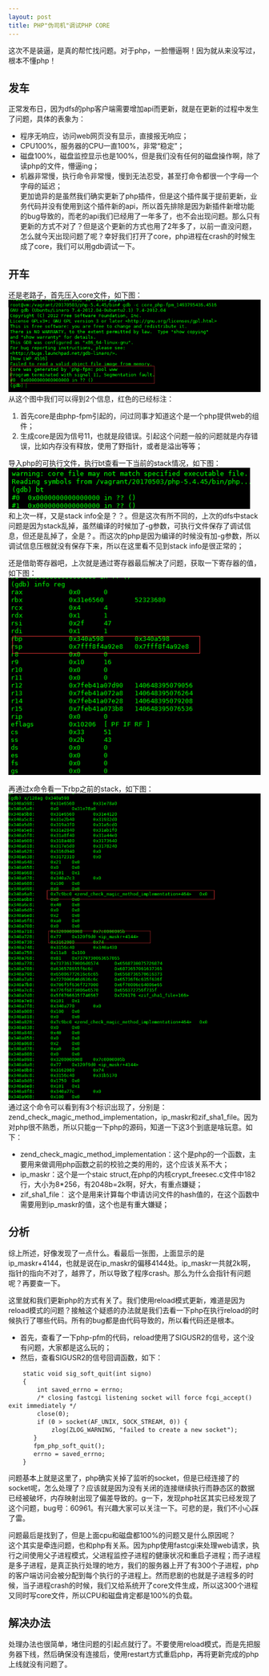 ```yaml
---
layout: post
title: PHP"伪司机"调试PHP CORE
---
```


这次不是装逼，是真的帮忙找问题。对于php，一脸懵逼啊！因为就从来没写过，根本不懂php！

## 发车
正常发布日，因为dfs的php客户端需要增加api而更新，就是在更新的过程中发生了问题，具体的表象为：  
- 程序无响应，访问web网页没有显示，直接报无响应；  
- CPU100%，服务器的CPU一直100%，非常“稳定”；  
- 磁盘100%，磁盘监控显示也是100%，但是我们没有任何的磁盘操作啊，除了读php的文件，懵逼ing；  
- 机器非常慢，执行命令非常慢，慢到无法忍受，甚至打命令都很一个字母一个字母的延迟；  
更加诡异的是虽然我们确实更新了php插件，但是这个插件属于提前更新，业务代码并没有使用到这个插件新的api，所以首先排除是因为新插件新增功能的bug导致的，而老的api我们已经用了一年多了，也不会出现问题。那么只有更新的方式不对了？但是这个更新的方式也用了2年多了，以前一直没问题，怎么就今天出现问题了呢？幸好我们打开了core，php进程在crash的时候生成了core，我们可以用gdb调试一下。  

## 开车
还是老路子，首先压入core文件，如下图：
![php core](1.png)    
从这个图中我们可以得到2个信息，红色的已经标注：  
1. 首先core是由php-fpm引起的，问过同事才知道这个是一个php提供web的组件；    
2. 生成core是因为信号11，也就是段错误。引起这个问题一般的问题就是内存错误，比如内存没有释放，使用了野指针，或者是溢出等等；    

导入php的可执行文件，执行bt查看一下当前的stack情况，如下图：  
![php bt](2.png)    
和上次一样，又是stack info全是？？。但是这次有所不同的，上次的dfs中stack问题是因为stack乱掉，虽然编译的时候加了-g参数，可执行文件保存了调试信息，但还是乱掉了，全是？。而这次的php是因为编译的时候没有加-g参数，所以调试信息压根就没有保存下来，所以在这里看不见到stack info是很正常的；  

还是借助寄存器吧，上次就是通过寄存器最后解决了问题，获取一下寄存器的值，如下图：    
![php regedits](3.png)    

再通过x命令看一下rbp之前的stack，如下图：    
![php stack](4.png)    
通过这个命令可以看到有3个标识出现了，分别是：zend_check_magic_method_implementation，ip_maskr和zif_sha1_file。因为对php很不熟悉，所以只能g一下php的源码，知道一下这3个到底是啥玩意。如下：    
- zend_check_magic_method_implementation：这个是php的一个函数，主要用来做调用php函数之前的校验之类的用的，这个应该关系不大；      
- ip_maskr：这个是一个staic struct,在php的内核crypt_freesec.c文件中182行，大小为8*256，有2048b=2k啊，好大，有重点嫌疑；    
- zif_sha1_file： 这个是用来计算每个申请访问文件的hash值的，在这个函数中需要用到ip_maskr的值，这个也是有重大嫌疑；  

## 分析
综上所述，好像发现了一点什么。看最后一张图，上面显示的是ip_maskr+4144，也就是说在ip_maskr的偏移4144处。ip_maskr一共就2k啊，指针的指向不对了，越界了，所以导致了程序crash。那么为什么会指针有问题呢？再要查一下。    

这里就和我们更新php的方式有关了。我们使用reload模式更新，难道是因为reload模式的问题？接触这个疑惑的办法就是我们去看一下php在执行reload的时候执行了哪些代码。所有的bug都是由代码导致的，所以看代码还是根本。    
- 首先，查看了一下php-pfm的代码，reload使用了SIGUSR2的信号，这个没有问题，大家都是这么玩的；    
- 然后，查看SIGUSR2的信号回调函数，如下：    

```
    static void sig_soft_quit(int signo)
    {
        int saved_errno = errno;
        /* closing fastcgi listening socket will force fcgi_accept() exit immediately */
        close(0);
        if (0 > socket(AF_UNIX, SOCK_STREAM, 0)) {
            zlog(ZLOG_WARNING, "failed to create a new socket");
       }
       fpm_php_soft_quit();
       errno = saved_errno;
    }
```

问题基本上就是这里了，php确实关掉了监听的socket，但是已经连接了的socket呢，怎么处理了？应该就是因为没有关闭的连接继续执行而静态区的数据已经被破坏，内存映射出现了偏差导致的。g一下，发现php社区其实已经发现了这个问题，bug号：60961。有兴趣大家可以关注一下。可悲的是，我们不小心踩了雷。     

问题最后是找到了，但是上面cpu和磁盘都100%的问题又是什么原因呢？     
这个其实是牵连问题，也和php有关系。因为php使用fastcgi来处理web请求，执行之间使用父子进程模式，父进程监控子进程的健康状况和重启子进程；而子进程是多子进程，是真正执行处理的地方，我们的服务器上开了有300个子进程，php的客户端访问会被分配到每个执行的子进程上。然而悲剧的也就是子进程多的时候，当子进程crash的时候，我们又给系统开了core文件生成，所以这300个进程又同时写core文件，所以CPU和磁盘肯定都是100%的负载。    

## 解决办法 
处理办法也很简单，堵住问题的引起点就行了。不要使用reload模式，而是先把服务器下线，然后确保没有连接后，使用restart方式重启php，再将更新完成的php上线就没有问题了。    

  

